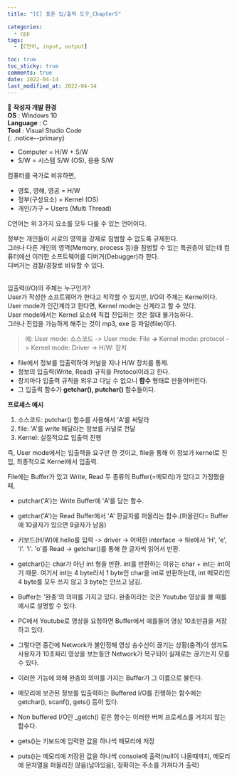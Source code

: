 ```yaml
---
title: "[C] 표준 입/출력 도구_Chapter5"

categories:
  - cpp
tags:
  - [C언어, input, output]

toc: true
toc_sticky: true
comments: true
date: 2022-04-14
last_modified_at: 2022-04-14
---
```


📌 **작성자 개발 환경** <br>
**OS** : Windows 10 <br>
**Language** : C<br>
**Tool** : Visual Studio Code<br>
{: .notice--primary}

- Computer = H/W + S/W
- S/W = 시스템 S/W (OS), 응용 S/W

컴퓨터를 국가로 비유하면, <br>
- 영토, 영해, 영공 = H/W
- 정부(구성요소) = Kernel (OS)
- 개인/가구 = Users (Multi Thread)

C언어는 위 3가지 요소를 모두 다룰 수 있는 언어이다.<br>

정부는 개인들이 서로의 영역을 강제로 침범할 수 없도록 규제한다.<br>
그러나 다른 개인의 영역(Memory, process 등)을 침범할 수 있는 특권층이 있는데 컴퓨터에선 이러한 소프트웨어를 디버거(Debugger)라 한다.<br>
디버거는 검찰/경찰로 비유할 수 있다.<br>
<br>

입출력(I/O)의 주체는 누구인가?<br>
User가 작성한 소프트웨어가 한다고 착각할 수 있지만, I/O의 주체는 Kernel이다.<br>
User mode가 인간계라고 한다면, Kernel mode는 신계라고 할 수 있다.<br>
User mode에서는 Kernel 요소에 직접 진입하는 것은 절대 불가능하다.<br>
그러나 진입을 가능하게 해주는 것이 mp3, exe 등 파일(file)이다.<br>
> 예: User mode: 소스코드 -> User mode: File **->** Kernel mode: protocol -> Kernel mode: Driver -> H/W: 장치

- file에서 정보를 입출력하여 커널을 지나 H/W 장치를 통제.
- 정보의 입출력(Write, Read) 규칙을 Protocol이라고 한다.
- 장치마다 입출력 규칙을 외우고 다닐 수 없으니 **함수** 형태로 만들어버린다.
- 그 입출력 함수가 **getchar(), putchar()** 함수들이다.

**프로세스 예시**
1. 소스코드: putchar() 함수를 사용해서 'A'를 써달라
2. file: 'A'를 write 해달라는 정보를 커널로 전달
3. Kernel: 실질적으로 입출력 진행

즉, User mode에서는 입출력을 요구만 한 것이고, file을 통해 이 정보가 kernel로 진입, 최종적으로 Kernel에서 입출력.

File에는 Buffer가 있고 Write, Read 두 종류의 Buffer(=메모리)가 있다고 가정했을 때, 
- putchar('A')는 Write Buffer에 'A'를 담는 함수.
- getchar('A')는 Read Buffer에서 'A' 한글자를 퍼올리는 함수.(퍼올린다= Buffer에 10글자가 있으면 9글자가 남음)

- 키보드(H/W)에 hello를 입력 -> driver -> 어떠한 interface -> file에서 'H', 'e', 'l'. 'l'. 'o'를 Read -> getchar()를 통해 한 글자씩 읽어서 반환.
- getchar()는 char가 아닌 int 형을 반환. int를 반환하는 이유는 char + int는 int이기 때문. 여기서 int는 4 byte라서 1 byte인 char을 int로 반환하는데, int 메모리인 4 byte를 모두 쓰지 않고 3 byte는 안쓰고 남김.

- Buffer는 '완충'의 의미를 가지고 있다. 완충이라는 것은 Youtube 영상을 볼 때를 예시로 설명할 수 있다.
- PC에서 Youtube로 영상을 요청하면 Buffer에서 예를들어 영상 10초만큼을 저장하고 있다.
- 그렇다면 중간에 Network가 불안정해 영상 송수신이 끊기는 상황(충격)이 생겨도 사용자가 10초짜리 영상을 보는동안 Network가 복구되어 실제로는 끊기는지 모를 수 있다.
- 이러한 기능에 의해 완충의 의미를 가지는 Buffer가 그 이름으로 불린다.
- 메모리에 보관된 정보를 입출력하는 Buffered I/O를 진행하는 함수에는 getchar(), scanf(), gets() 등이 있다.
- Non buffered I/O인 _getch() 같은 함수는 이러한 버퍼 프로세스를 거치지 않는 함수다.

- gets()는 키보드에 입력한 값을 하나씩 메모리에 저장
- puts()는 메모리에 저장된 값을 하나씩 console에 출력(null이 나올때까지, 메모리에 문자열을 퍼올리진 않음(남아있음), 정확히는 주소를 가져다가 출력)
